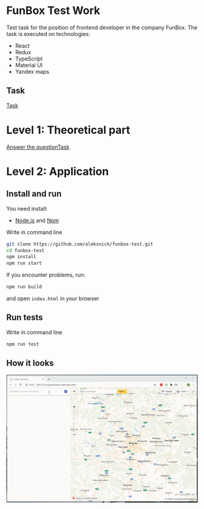 # FunBox Test Work

Test task for the position of frontend developer in the company FunBox.
The task is executed on technologies:

- React
- Redux
- TypeScript
- Material UI
- Yandex maps

## Task

[Task](materials/task.pdf)

# Level 1: Theoretical part

[Answer the questionTask](materials/level1.md)

# Level 2: Application

## Install and run

You need install:

- [Node.js](https://nodejs.org) and [Npm](https://www.npmjs.com/)

Write in command line

```bash
git clone https://github.com/aleksnick/funbox-test.git
cd funbox-test
npm install
npm run start
```

If you encounter problems, run:

```bash
npm run build
```

and open `index.html` in your browser

## Run tests

Write in command line

```bash
npm run test
```

## How it looks

![Screen Main](materials/funbox.gif)
